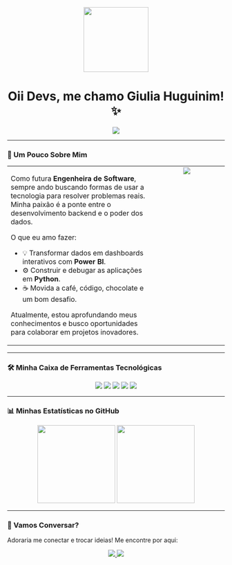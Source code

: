 <div align="center">
  <img src="https://camo.githubusercontent.com/133c55d7e38d265f71256e094b384b7a56b58576b88b6d52122b02a5cf57d04d/68747470733a2f2f6d65646961342e67697068792e636f6d2f6d656469612f76312e59326c6b505463354d4749334e6a4578636e59344e47746a4d6d566a5932647a4d475235623259345a5868745a473830646e49345a6d4532645459315a4841774d33707163535a6c634431324d563970626e526c636d35686246396e61575a66596e6c666157516d5933513963772f4e67757259316f347a3038304a666f797a772f67697068792e676966" width="150">
  <h1>Oii Devs, me chamo Giulia Huguinim! ✨</h1>
  <a href="#">
    <img src="https://readme-typing-svg.herokuapp.com?font=Space+Grotesk&size=24&duration=4000&color=87CEEB&center=true&vCenter=true&width=600&lines=Estudante+de+Engenharia+de+Software;Apaixonada+por+Análise+de+Dados;Desenvolvedora+Python" />
  </a>
</div>

---

### 🚀 Um Pouco Sobre Mim

<table>
  <tr>
    <td valign="top" width="65%">
      <p>Como futura <strong>Engenheira de Software</strong>, sempre ando buscando formas de usar a tecnologia para resolver problemas reais. Minha paixão é a ponte entre o desenvolvimento backend e o poder dos dados.</p>
      <p>O que eu amo fazer:</p>
      <ul>
        <li>💡 Transformar dados em dashboards interativos com <strong>Power BI</strong>.</li>
        <li>⚙️ Construir e debugar as aplicações em <strong>Python</strong>.</li>
        <li>☕ Movida a café, código, chocolate e um bom desafio.</li>
      </ul>
      <p>Atualmente, estou aprofundando meus conhecimentos e busco oportunidades para colaborar em projetos inovadores.</p>
    </td>
    <td valign="top" width="35%" align="center">
      <img src="https://upload.wikimedia.org/wikipedia/commons/d/d6/Cat_Laptop_-_Idil_Keysan_-_Wikimedia_Giphy_stickers_2019.gif" />
    </td>
  </tr>
</table>

---

### 🛠️ Minha Caixa de Ferramentas Tecnológicas

<p align="center">
  <a href="#"><img src="https://img.shields.io/badge/Python-3776AB?style=for-the-badge&logo=python&logoColor=white" /></a>
  <a href="#"><img src="https://img.shields.io/badge/Power%20BI-F2C811?style=for-the-badge&logo=powerbi&logoColor=black" /></a>
  <a href="#"><img src="https://img.shields.io/badge/Java-007396?style=for-the-badge&logo=java&logoColor=white" /></a>
  <a href="#"><img src="https://img.shields.io/badge/SQL-336791?style=for-the-badge&logo=postgresql&logoColor=white" /></a>
  <a href="#"><img src="https://img.shields.io/badge/Git-F05032?style=for-the-badge&logo=git&logoColor=white" /></a>
</p>

---

### 📊 Minhas Estatísticas no GitHub

<div align="center">
  <img height="180em" src="https://github-readme-stats.vercel.app/api?username=giuliahuguinim&show_icons=true&theme=tokyonight&count_private=true&locale=pt-br"/>
  <img height="180em" src="https://github-readme-stats.vercel.app/api/top-langs/?username=giuliahuguinim&layout=compact&langs_count=7&theme=tokyonight&locale=pt-br"/>
</div>

---

### 🤔 Vamos Conversar?

Adoraria me conectar e trocar ideias! Me encontre por aqui:

<p align="center">
  <a href="https://www.linkedin.com/in/giuliahuguinim/" target="_blank">
    <img src="https://img.shields.io/badge/LinkedIn-0A66C2?style=for-the-badge&logo=linkedin&logoColor=white" />
  </a>
  <a href="mailto:giuliavhb@gmail.com">
    <img src="https://img.shields.io/badge/E--mail-D14836?style=for-the-badge&logo=gmail&logoColor=white" />
  </a>
</p>
